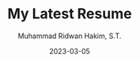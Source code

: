 ---
title: My Latest Resume
date: 2023-03-05
author: Muhammad Ridwan Hakim, S.T.
layout: post
tags:
  - Resume
  - Visionary
category: Essays
---
